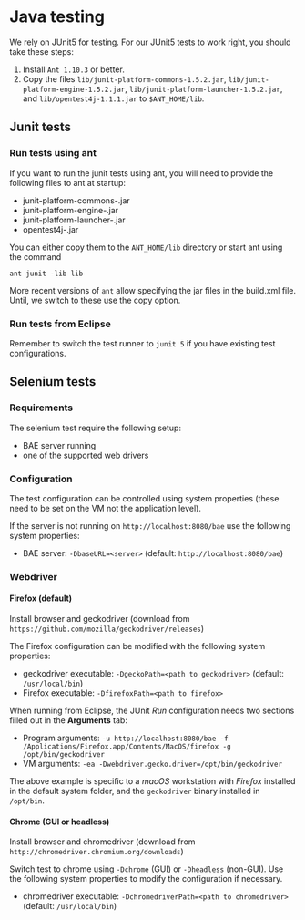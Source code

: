 # Java testing

We rely on JUnit5 for testing.  For our JUnit5 tests to work right, you should take these steps:

1. Install `Ant 1.10.3` or better.
1. Copy the files `lib/junit-platform-commons-1.5.2.jar`, `lib/junit-platform-engine-1.5.2.jar`, `lib/junit-platform-launcher-1.5.2.jar`, and `lib/opentest4j-1.1.1.jar` to `$ANT_HOME/lib`.

## Junit tests
### Run tests using ant
If you want to run the junit tests using ant, you will need to provide the following files to ant at startup:

- junit-platform-commons-<version>.jar
- junit-platform-engine-<version>.jar
- junit-platform-launcher-<version>.jar
- opentest4j-<version>.jar

You can either copy them to the `ANT_HOME/lib` directory or start ant using the command
```
ant junit -lib lib
```
More recent versions of `ant` allow specifying the jar files in the build.xml file. Until, we switch to these use the copy option.

### Run tests from Eclipse
Remember to switch the test runner to `junit 5` if you have existing test configurations.


## Selenium tests
### Requirements
The selenium test require the following setup:

* BAE server running
* one of the supported web drivers

### Configuration
The test configuration can be controlled using system properties (these need to be set on the VM not the application level).

If the server is not running on `http://localhost:8080/bae` use the following system properties:

- BAE server: `-DbaseURL=<server>` (default: `http://localhost:8080/bae`)

### Webdriver

#### Firefox (default)
Install browser and geckodriver (download from `https://github.com/mozilla/geckodriver/releases`)

The Firefox configuration can be modified with the following system properties:

- geckodriver executable: `-DgeckoPath=<path to geckodriver>` (default: `/usr/local/bin`)
- Firefox executable: `-DfirefoxPath=<path to firefox>`

When running from Eclipse, the JUnit _Run_ configuration needs two sections filled out in the **Arguments** tab:

- Program arguments: `-u http://localhost:8080/bae -f /Applications/Firefox.app/Contents/MacOS/firefox -g /opt/bin/geckodriver`
- VM arguments: `-ea -Dwebdriver.gecko.driver=/opt/bin/geckodriver`

The above example is specific to a _macOS_ workstation with _Firefox_ installed in the default system folder, and the `geckodriver` binary installed in `/opt/bin`.

#### Chrome (GUI or headless)
Install browser and chromedriver (download from `http://chromedriver.chromium.org/downloads`)

Switch test to chrome using `-Dchrome` (GUI) or `-Dheadless` (non-GUI). Use the following system properties to modify the configuration if necessary.

- chromedriver executable: `-DchromedriverPath=<path to chromedriver>`
   (default: `/usr/local/bin`)
